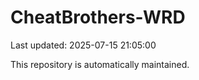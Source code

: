 # CheatBrothers-WRD

Last updated: 2025-07-15 21:05:00

This repository is automatically maintained.
